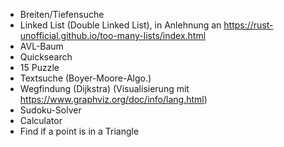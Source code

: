 - Breiten/Tiefensuche
- Linked List (Double Linked List), in Anlehnung an https://rust-unofficial.github.io/too-many-lists/index.html
- AVL-Baum
- Quicksearch
- 15 Puzzle
- Textsuche (Boyer-Moore-Algo.)
- Wegfindung (Dijkstra) (Visualisierung mit https://www.graphviz.org/doc/info/lang.html)
- Sudoku-Solver
- Calculator
- Find if a point is in a Triangle